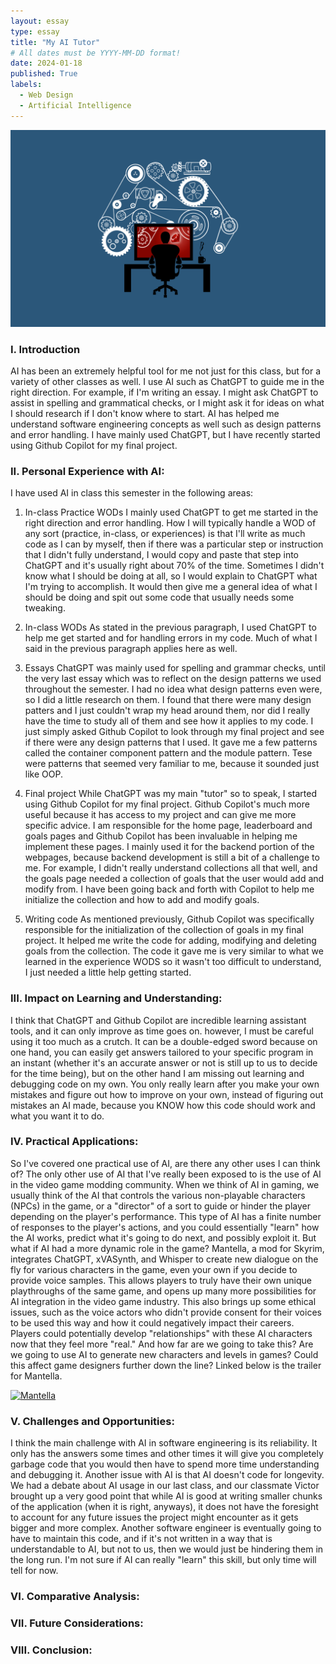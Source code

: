 ```yaml
---
layout: essay
type: essay
title: "My AI Tutor"
# All dates must be YYYY-MM-DD format!
date: 2024-01-18
published: True
labels:
  - Web Design
  - Artificial Intelligence
---
```


<img width="800px" class="rounded float-left pe-4" src="../img/3520511.png">

### I. Introduction
AI has been an extremely helpful tool for me not just for this class, but for a variety of other classes as well. I use AI such as ChatGPT to guide me in the right direction. For example, if I'm writing an essay. I might ask ChatGPT to assist in spelling and grammatical checks, or I might ask it for ideas on what I should research if I don't know where to start. AI has helped me understand software engineering concepts as well such as design patterns and error handling. I have mainly used ChatGPT, but I have recently started using Github Copilot for my final project.

### II. Personal Experience with AI:
I have used AI in class this semester in the following areas:

1. In-class Practice WODs
I mainly used ChatGPT to get me started in the right direction and error handling. How I will typically handle a WOD of any sort (practice, in-class, or experiences) is that I'll write as much code as I can by myself, then if there was a particular step or instruction that I didn't fully understand, I would copy and paste that step into ChatGPT and it's usually right about 70% of the time. Sometimes I didn't know what I should be doing at all, so I would explain to ChatGPT what I'm trying to accomplish. It would then give me a general idea of what I should be doing and spit out some code that usually needs some tweaking.


2. In-class WODs
As stated in the previous paragraph, I used ChatGPT to help me get started and for handling errors in my code. Much of what I said in the previous paragraph applies here as well.


3. Essays
ChatGPT was mainly used for spelling and grammar checks, until the very last essay which was to reflect on the design patterns we used throughout the semester. I had no idea what design patterns even were, so I did a little research on them. I found that there were many design patters and I just couldn't wrap my head around them, nor did I really have the time to study all of them and see how it applies to my code. I just simply asked Github Copilot to look through my final project and see if there were any design patterns that I used. It gave me a few patterns called the container component pattern and the module pattern. Tese were patterns that seemed very familiar to me, because it sounded just like OOP.


4. Final project
While ChatGPT was my main "tutor" so to speak, I started using Github Copilot for my final project. Github Copilot's much more useful because it has access to my project and can give me more specific advice. I am responsible for the home page, leaderboard and goals pages and Github Copilot has been invaluable in helping me implement these pages. I mainly used it for the backend portion of the webpages, because backend development is still a bit of a challenge to me. For example, I didn't really understand collections all that well, and the goals page needed a collection of goals that the user would add and modify from. I have been going back and forth with Copilot to help me initialize the collection and how to add and modify goals.

   
5. Writing code
As mentioned previously, Github Copilot was specifically responsible for the initialization of the collection of goals in my final project. It helped me write the code for adding, modifying and deleting goals from the collection. The code it gave me is very similar to what we learned in the experience WODS so it wasn't too difficult to understand, I just needed a little help getting started.


### III. Impact on Learning and Understanding:
I think that ChatGPT and Github Copilot are incredible learning assistant tools, and it can only improve as time goes on. however, I must be careful using it too much as a crutch. It can be a double-edged sword because on one hand, you can easily get answers tailored to your specific program in an instant (whether it's an accurate answer or not is still up to us to decide for the time being), but on the other hand I am missing out learning and debugging code on my own. You only really learn after you make your own mistakes and figure out how to improve on your own, instead of figuring out mistakes an AI made, because you KNOW how this code should work and what you want it to do.

### IV. Practical Applications:
So I've covered one practical use of AI, are there any other uses I can think of? The only other use of AI that I've really been exposed to is the use of AI in the video game modding community. When we think of AI in gaming, we usually think of the AI that controls the various non-playable characters (NPCs) in the game, or a "director" of a sort to guide or hinder the player depending on the player's performance. This type of AI has a finite number of responses to the player's actions, and you could essentially "learn" how the AI works, predict what it's going to do next, and possibly exploit it. But what if AI had a more dynamic role in the game? Mantella, a mod for Skyrim, integrates ChatGPT, xVASynth, and Whisper to create new dialogue on the fly for various characters in the game, even your own if you decide to provide voice samples. This allows players to truly have their own unique playthroughs of the same game, and opens up many more possibilities for AI integration in the video game industry. This also brings up some ethical issues, such as the voice actors who didn't provide consent for their voices to be used this way and how it could negatively impact their careers. Players could potentially develop "relationships" with these AI characters now that they feel more "real." And how far are we going to take this? Are we going to use AI to generate new characters and levels in games? Could this affect game designers further down the line? Linked below is the trailer for Mantella.

[![Mantella](https://staticdelivery.nexusmods.com/mods/1704/images/98631/98631-1692410212-346989320.png)](https://www.youtube.com/watch?v=FLmbd48r2Wo)

### V. Challenges and Opportunities:
I think the main challenge with AI in software engineering is its reliability. It only has the answers some times and other times it will give you completely garbage code that you would then have to spend more time understanding and debugging it. Another issue with AI is that AI doesn't code for longevity. We had a debate about AI usage in our last class, and our classmate Victor brought up a very good point that while AI is good at writing smaller chunks of the application (when it is right, anyways), it does not have the foresight to account for any future issues the project might encounter as it gets bigger and more complex. Another software engineer is eventually going to have to maintain this code, and if it's not written in a way that is understandable to AI, but not to us, then we would just be hindering them in the long run. I'm not sure if AI can really "learn" this skill, but only time will tell for now.

### VI. Comparative Analysis:


### VII. Future Considerations:


### VIII. Conclusion:
